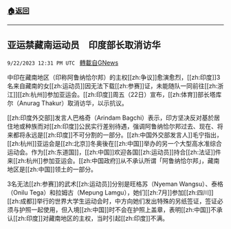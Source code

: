 ###  [:house:返回](README.md)
---


## 亚运禁藏南运动员　印度部长取消访华
`9/22/2023 12:31 PM UTC ` [轉載自GNews](https://gnews.org/articles/1727001)

中印在藏南地区（印称阿鲁纳恰尔邦）的主权[[zh:争议]]愈演愈烈，[[zh:印度]]3名来自藏南的女[[zh:运动员]]因无法下载[[zh:参赛]]证，未能随队一同前往[[zh:浙江]][[zh:杭州]]参加亚运会。[[zh:印度]]周五（22日）宣布，[[zh:体育]]部长塔库尔（Anurag Thakur）取消访华，以示抗议。

[[zh:印度外交部]]发言人巴格奇（Arindam Bagchi）表示，印方坚决反对基於居住地或种族而对[[zh:印度]]公民实行差别待遇，强调阿鲁纳恰尔邦过去、现在、将来都将永远是[[zh:印度]]不可分割的一部分。[[zh:中国外交部发言人]]毛宁指出，[[zh:杭州]]亚运会是[[zh:北京]]冬奥後在[[zh:中国]]举办的另一个大型高水准综合运动会。作为[[zh:东道国]]，[[zh:中国]]欢迎各国[[zh:运动员]]持合[[zh:法证]]件来[[zh:杭州]]参加亚运会。[[zh:中国政府]]从不承认所谓「阿鲁纳恰尔邦」，藏南地区是[[zh:中国]]领土的一部分。

3名无法[[zh:参赛]]的武术[[zh:运动员]]分别是旺格苏（Nyeman Wangsu）、泰格（Onilu Tega）和拉姆古（Mepung Lamgu），她们[[zh:7月]]参加[[zh:四川]][[zh:成都]]举行的世界大学生运动会时，中方向她们发出特殊的另纸签证，签证必须与护照一起使用，但入境[[zh:中国]]时不会在护照上盖章，表明[[zh:中国]]不承认[[zh:印度]]对藏南地区的主权，当时引起[[zh:印度]]不满。
